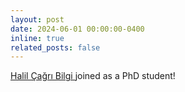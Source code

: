 ```yaml
---
layout: post
date: 2024-06-01 00:00:00-0400
inline: true
related_posts: false
---
```


<a href="https://hcagri.github.io"> Halil Çağrı Bilgi </a> joined as a PhD student!
